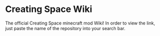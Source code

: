 # Creating Space Wiki
The official Creating Space minecraft mod Wiki!
In order to view the link, just paste the name of the repository into your search bar.